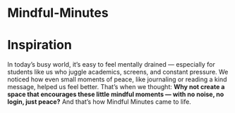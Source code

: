 # Mindful-Minutes

<h1>Inspiration</h1>

<p>In today’s busy world, it’s easy to feel mentally drained — especially for students like us who juggle academics, screens, and constant pressure. We noticed how even small moments of peace, like journaling or reading a kind message, helped us feel better. That’s when we thought: <b>Why not create a space that encourages these little mindful moments — with no noise, no login, just peace?</b> And that’s how Mindful Minutes came to life.</p>